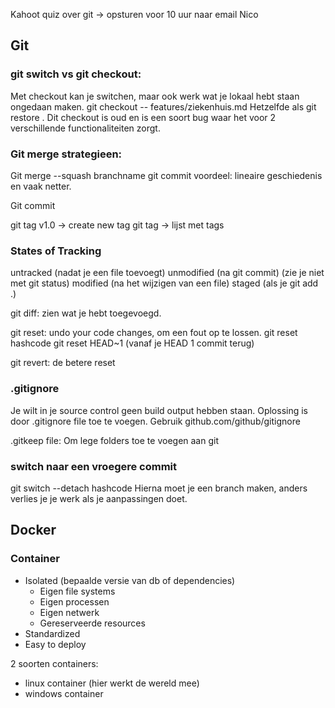 Kahoot quiz over git -> opsturen voor 10 uur naar email Nico
## Git
### git switch vs git checkout:
Met checkout kan je switchen, maar ook werk wat je lokaal hebt staan ongedaan maken.
git checkout -- features/ziekenhuis.md
Hetzelfde als git restore .
Dit checkout is oud en is een soort bug waar het voor 2 verschillende functionaliteiten zorgt.

### Git merge strategieen:
Git merge --squash branchname
git commit voordeel: lineaire geschiedenis en vaak netter.

Git commit

git tag v1.0 -> create new tag
git tag -> lijst met tags

### States of Tracking
untracked (nadat je een file toevoegt)
unmodified (na git commit) (zie je niet met git status)
modified (na het wijzigen van een file)
staged (als je git add .)

git diff:
zien wat je hebt toegevoegd.

git reset:
undo your code changes, om een fout op te lossen.
git reset hashcode
git reset HEAD~1 (vanaf je HEAD 1 commit terug)

git revert:
de betere reset

### .gitignore
Je wilt in je source control geen build output hebben staan.
Oplossing is door .gitignore file toe te voegen.
Gebruik github.com/github/gitignore

.gitkeep file:
Om lege folders toe te voegen aan git

### switch naar een vroegere commit
git switch --detach hashcode
Hierna moet je een branch maken, anders verlies je je werk als je aanpassingen doet.

## Docker
### Container
- Isolated (bepaalde versie van db of dependencies)
	- Eigen file systems
	- Eigen processen
	- Eigen netwerk
	- Gereserveerde resources
- Standardized 
- Easy to deploy 

2 soorten containers:
- linux container (hier werkt de wereld mee)
- windows container


